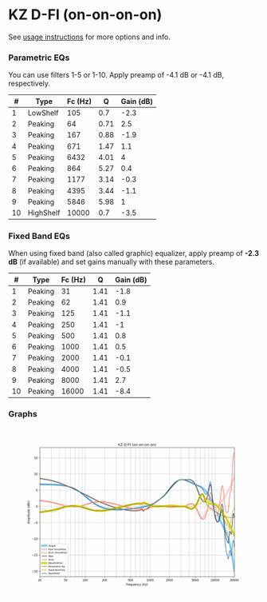 # KZ D-FI (on-on-on-on)
See [usage instructions](https://github.com/jaakkopasanen/AutoEq#usage) for more options and info.

### Parametric EQs
You can use filters 1-5 or 1-10. Apply preamp of -4.1 dB or -4.1 dB, respectively.

|   # | Type      |   Fc (Hz) |    Q |   Gain (dB) |
|-----|-----------|-----------|------|-------------|
|   1 | LowShelf  |       105 | 0.7  |        -2.3 |
|   2 | Peaking   |        64 | 0.71 |         2.5 |
|   3 | Peaking   |       167 | 0.88 |        -1.9 |
|   4 | Peaking   |       671 | 1.47 |         1.1 |
|   5 | Peaking   |      6432 | 4.01 |         4   |
|   6 | Peaking   |       864 | 5.27 |         0.4 |
|   7 | Peaking   |      1177 | 3.14 |        -0.3 |
|   8 | Peaking   |      4395 | 3.44 |        -1.1 |
|   9 | Peaking   |      5846 | 5.98 |         1   |
|  10 | HighShelf |     10000 | 0.7  |        -3.5 |

### Fixed Band EQs
When using fixed band (also called graphic) equalizer, apply preamp of **-2.3 dB** (if available) and set gains manually with these parameters.

|   # | Type    |   Fc (Hz) |    Q |   Gain (dB) |
|-----|---------|-----------|------|-------------|
|   1 | Peaking |        31 | 1.41 |        -1.8 |
|   2 | Peaking |        62 | 1.41 |         0.9 |
|   3 | Peaking |       125 | 1.41 |        -1.1 |
|   4 | Peaking |       250 | 1.41 |        -1   |
|   5 | Peaking |       500 | 1.41 |         0.8 |
|   6 | Peaking |      1000 | 1.41 |         0.5 |
|   7 | Peaking |      2000 | 1.41 |        -0.1 |
|   8 | Peaking |      4000 | 1.41 |        -0.5 |
|   9 | Peaking |      8000 | 1.41 |         2.7 |
|  10 | Peaking |     16000 | 1.41 |        -8.4 |

### Graphs
![](./KZ%20D-FI%20(on-on-on-on).png)
